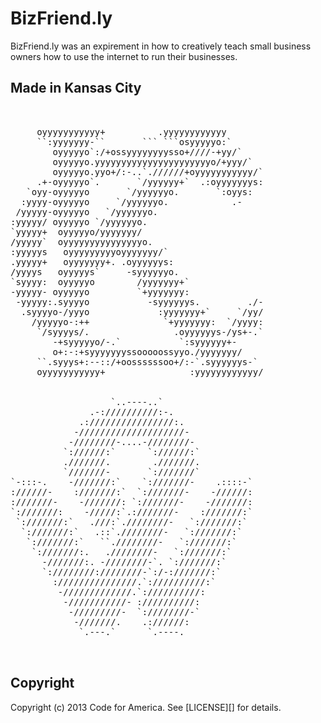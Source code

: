 BizFriend.ly
=========

BizFriend.ly was an expirement in how to creatively teach small business owners how to use the internet to run their businesses.

## Made in Kansas City

<pre>


     oyyyyyyyyyyy+          .yyyyyyyyyyyy
     ``:yyyyyyy-``       ``` ```osyyyyyo:`
        oyyyyyo`:/+ossyyyyyyyysso+////-+yy/`
        oyyyyyo.yyyyyyyyyyyyyyyyyyyyyyo/+yyy/`
        oyyyyyo.yyo+/:-..`.//////+oyyyyyyyyyyy/`
     .+-oyyyyyo`.       `/yyyyyy+`  .:oyyyyyyys:
   `oyy-oyyyyyo       `/yyyyyyo.       `:oyys:
  :yyyy-oyyyyyo     `/yyyyyyo.            .-
 /yyyyy-oyyyyyo   `/yyyyyyo.
:yyyyy/ oyyyyyo `/yyyyyyo.
`yyyyy+  oyyyyyo/yyyyyyy/
/yyyyy`  oyyyyyyyyyyyyyyyo.
:yyyyys   oyyyyyyyyyoyyyyyyy/`
.yyyyy+   oyyyyyyy+. .oyyyyyys:
/yyyys   oyyyyys`     -syyyyyyo.
`syyyy:  oyyyyyo        /yyyyyyy+`
-yyyyy- oyyyyyo         `+yyyyyyy:
 -yyyyy:.syyyyo           -syyyyyys.         ./-
  .syyyyo-/yyyo             :yyyyyyy+`     `/yy/
    /yyyyyo-:++              `+yyyyyyy:  `/yyyy:
     `/syyyys/.                .oyyyyyys-/ys+-.`
        -+syyyyyo/-.`           `:syyyyyy+-
        o+:-:+syyyyyyyssooooossyyo./yyyyyyy/
     ``.syyys+:--::/+oossssssoo+/:-`.syyyyyys-`
     oyyyyyyyyyyy+                :yyyyyyyyyyyy/


                   `..----..`
               .-://////////:-.
             .:////////////////:.
            -////////////////////-
           -////////-....-////////-
          `://////:`      `://////:`
          .///////.        .///////.
          `///////-       `:///////`
`-:::-.    -///////:`    `:///////-    .::::-`
://////-    :///////:`  `:///////-    -//////:
:///////-    -///////: `:///////-    -///////:
`:///////:    -/////:`.:///////-    :///////:`
 `:///////:`   .///:`.////////-   `:///////:`
  `:///////:`   .::`.////////-   `:///////:`
   `:///////:`   ``.////////-   `:///////:`
    `:///////:.   .////////-   `:///////:`
      -///////:. -////////-`. `:///////:`
      `:////////:////////-`:/-:///////:`
        :///////////////.`://////////:`
         -/////////////.`://////////:
          -///////////- ://////////:
           -/////////-  `:////////-`
            -///////.    .://////:
             `.---.`      `.----.


</pre>


## <a name="copyright"></a>Copyright
Copyright (c) 2013 Code for America. See [LICENSE][] for details.

